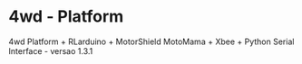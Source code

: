 4wd - Platform
===

4wd Platform + RLarduino + MotorShield MotoMama + Xbee + Python Serial Interface - versao 1.3.1

